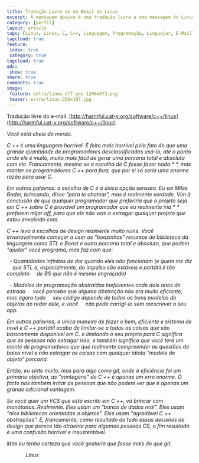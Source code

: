 ```yaml
---
title: Tradução Livre de um Email do Linux
excerpt: A mensagem abaixo é uma tradução livre a uma mensagem do Linus, sempre fui fan do linux, porém não conheço bem o Linux, apesar que sei que é talvez de personalidade forte até mesmo porque para fazer o que ele fez no mundo o cara tem que se garantir, mas lamentavelmente seu linguajar para argumentar é pobre, apesar de estar certo. 
category: [perfil]
layout: article
tags: [Linux, Linus, C, C++, Linguagem, Programação, Linguajar, E-Mail]
tagcloud: true
feature:
 index: true
 category: true
tagcloud: true
ads: 
 show: true
share: true
comments: true
image:
 feature: extra/linus-eff-you-1200x673.png
 teaser: extra/linus-250x187.jpg
---
```


Tradução livre do e-mail: [http://harmful.cat-v.org/software/c++/linus](http://harmful.cat-v.org/software/c++/linus)

<cite>

Você está cheio de merda.

C ++ é uma linguagem horrível. É feito mais horrível pelo fato de que uma grande quantidade
de programadores desclassificados usá-lo, até o ponto onde ele é muito, muito
mais fácil de gerar uma porcaria total e absoluta com ele. Francamente, mesmo se
a escolha de C fosse fazer nada * *, mas manter os programadores C ++ para fora,
que por si só seria uma enorme razão para usar C.

Em outras palavras: a escolha de C é a única opção sensata. Eu sei Miles
Bader, brincando, disse "para te chatear", mas é realmente verdade. Vim
à conclusão de que qualquer programador que preferiria que o projeto seja
em C ++ sobre C é provável um programador que eu realmente iria * * preferem mijar
off, para que ele não vem e estragar qualquer projeto que estou envolvido com.

C ++ leva a escolhas de design realmente muito ruins. Você invariavelmente começar a usar
as "boazinhas" recursos de biblioteca da linguagem como STL e Boost e outro
porcaria total e absoluta, que podem "ajudar" você programa, mas faz com que:

  - Quantidades infinitas de dor quando eles não funcionam (e quem me diz
    que STL e, especialmente, do impulso são estáveis e portátil é tão completo
    de BS que não é mesmo engraçado)

  - Modelos de programação abstraídas ineficientes onde dois anos de estrada
    você percebe que alguma abstração não era muito eficiente, mas agora tudo
    seu código depende de todos os bons modelos de objetos ao redor dele, e você
    não pode corrigi-lo sem reescrever o seu app.

Em outras palavras, a única maneira de fazer o bem, eficiente e sistema de nível e
C ++ portátil acaba de limitar-se a todas as coisas que são
basicamente disponível em C. e limitando o seu projeto para C significa que as pessoas
não estragar isso, e também significa que você terá um monte de programadores que
que realmente compreender as questões de baixo nível e não estragar as coisas com qualquer
idiota "modelo de objeto" porcaria.

Então, eu sinto muito, mas para algo como git, onde a eficiência foi um primário
objetiva, as "vantagens" de C ++ é apenas um erro enorme. O facto
nós também irritar as pessoas que não podem ver que é apenas um grande adicional
vantagem.

Se você quer um VCS que está escrito em C ++, vá brincar com monótonos. Realmente.
Eles usam um "banco de dados real". Eles usam "nice bibliotecas orientadas a objetos".
Eles usam "agradável C ++ abstrações". E, francamente, como resultado de tudo
essas decisões de design que parece tão atraente para algumas pessoas CS, o fim
resultado é uma confusão horrível e insustentável.

Mas eu tenho certeza que você gostaria que fosse mais do que git.

             Linus

</cite>